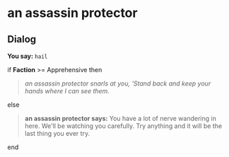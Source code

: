 # an assassin protector
## Dialog

**You say:** `hail`



if **Faction** >= Apprehensive then



>*an assassin protector snarls at you, 'Stand back and keep your hands where I can see them.*


else



>**an assassin protector says:** You have a lot of nerve wandering in here.  We'll be watching you carefully.  Try anything and it will be the last thing you ever try.

end